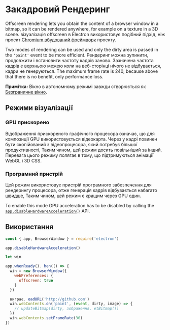 # Закадровий Рендеринг

Offscreen rendering lets you obtain the content of a browser window in a bitmap, so it can be rendered anywhere, for example on a texture in a 3D scene. візуалізація offscreen в Electron використовує подібний підхід, ніж проект [Chromium вбудований фреймворк](https://bitbucket.org/chromiumembedded/cef) проекту.

Two modes of rendering can be used and only the dirty area is passed in the `'paint'` event to be more efficient. Рендеринг можна зупинити, продовжити і встановити частоту кадрів заново. Зазначена частота кадрів є верхньою межею коли на веб-сторінці нічого не відбувається, кадри не генеруються. The maximum frame rate is 240, because above that there is no benefit, only performance loss.

**Примітка:** Вікно в автономному режимі завжди створюється як [Безграничне вікно](../api/frameless-window.md).

## Режими візуалізації

### GPU прискорено

Відображення прискореного графічного процесора означає, що для композиції GPU використовується відеокарта. Через у кадрі повинен бути скопійований з відеопроцесора, який потребує більшої продуктивності, Таким чином, цей режим досить повільніший за інший. Перевага цього режиму полягає в тому, що підтримуються анімації WebGL і 3D CSS.

### Програмний пристрій

Цей режим використовує пристрій програмного забезпечення для рендерингу процесора, отже генерація кадрів відбувається набагато швидше, Таким чином, цей режим є кращим через GPU один.

To enable this mode GPU acceleration has to be disabled by calling the [`app.disableHardwareAcceleration()`][disablehardwareacceleration] API.

## Використання

``` javascript
const { app, BrowserWindow } = require('electron')

app.disableHardwareAcceleration()

let win

app.whenReady(). hen(() => {
  win = new BrowserWindow({
    webPreferences: {
      offscreen: true
    }
  })

  виграє. oadURL('http://github.com')
  win.webContents.on('paint', (event, dirty, image) => {
    // updateBitmap(dirty, зображення. etBitmap())
  })
  win.webContents.setFrameRate(30)
})
```

[disablehardwareacceleration]: ../api/app.md#appdisablehardwareacceleration
